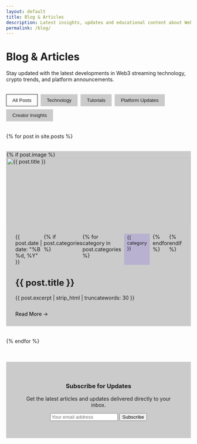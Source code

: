 ```yaml
---
layout: default
title: Blog & Articles
description: Latest insights, updates and educational content about Web3 streaming technology
permalink: /blog/
---
```


# Blog & Articles

Stay updated with the latest developments in Web3 streaming technology, crypto trends, and platform announcements.

<div class="blog-filter">
  <button class="filter-button active" data-filter="all">All Posts</button>
  <button class="filter-button" data-filter="technology">Technology</button>
  <button class="filter-button" data-filter="tutorials">Tutorials</button>
  <button class="filter-button" data-filter="updates">Platform Updates</button>
  <button class="filter-button" data-filter="creators">Creator Insights</button>
</div>

<div class="blog-grid" id="blog-grid">
  {% for post in site.posts %}
    <article class="blog-card animate-on-scroll" data-animation="fadeInUp" data-category="{{ post.categories | join: ' ' }}">
      <div class="blog-card-image">
        {% if post.image %}
          <img src="{{ post.image | relative_url }}" alt="{{ post.title }}">
        {% else %}
          <div class="blog-placeholder-image">
            <div class="placeholder-icon">✍️</div>
          </div>
        {% endif %}
      </div>
      <div class="blog-card-content">
        <div class="blog-meta">
          <span class="blog-date">{{ post.date | date: "%B %d, %Y" }}</span>
          {% if post.categories %}
            <span class="blog-categories">
              {% for category in post.categories %}
                <span class="blog-category">{{ category }}</span>
              {% endfor %}
            </span>
          {% endif %}
        </div>
        <h2 class="blog-title">{{ post.title }}</h2>
        <p class="blog-excerpt">{{ post.excerpt | strip_html | truncatewords: 30 }}</p>
        <a href="{{ post.url | relative_url }}" class="blog-read-more">Read More →</a>
      </div>
    </article>
  {% endfor %}
</div>

<div class="blog-empty hidden" id="blog-empty">
  <p>No articles found in this category. Check back soon!</p>
</div>

<div class="blog-newsletter">
  <h3>Subscribe for Updates</h3>
  <p>Get the latest articles and updates delivered directly to your inbox.</p>
  <form class="newsletter-form" action="#" method="post">
    <input type="email" placeholder="Your email address" required>
    <button type="submit" class="button primary">Subscribe</button>
  </form>
</div>

<script>
  document.addEventListener('DOMContentLoaded', function() {
    // Blog filtering functionality
    const filterButtons = document.querySelectorAll('.filter-button');
    const blogCards = document.querySelectorAll('.blog-card');
    const blogGrid = document.getElementById('blog-grid');
    const emptyMessage = document.getElementById('blog-empty');
    
    filterButtons.forEach(button => {
      button.addEventListener('click', () => {
        // Update active button
        filterButtons.forEach(btn => btn.classList.remove('active'));
        button.classList.add('active');
        
        // Get selected filter
        const filter = button.getAttribute('data-filter');
        
        // Filter blog posts
        let visibleCount = 0;
        
        blogCards.forEach(card => {
          if (filter === 'all' || card.getAttribute('data-category').includes(filter)) {
            card.classList.remove('hidden');
            visibleCount++;
          } else {
            card.classList.add('hidden');
          }
        });
        
        // Show/hide empty message
        if (visibleCount === 0) {
          emptyMessage.classList.remove('hidden');
        } else {
          emptyMessage.classList.add('hidden');
        }
      });
    });
  });
</script>

<style>
  .blog-filter {
    display: flex;
    flex-wrap: wrap;
    gap: 0.5rem;
    margin: 2rem 0;
  }
  
  .filter-button {
    background-color: rgba(0, 0, 0, 0.2);
    border: 1px solid rgba(255, 255, 255, 0.1);
    color: var(--text-on-dark);
    padding: 0.5rem 1rem;
    border-radius: var(--border-radius);
    cursor: pointer;
    transition: all 0.3s ease;
  }
  
  .filter-button:hover {
    background-color: rgba(110, 69, 226, 0.2);
    border-color: rgba(110, 69, 226, 0.3);
  }
  
  .filter-button.active {
    background-color: var(--primary);
    border-color: var(--primary);
    color: var(--light-color);
  }
  
  .blog-grid {
    display: grid;
    grid-template-columns: repeat(auto-fill, minmax(300px, 1fr));
    gap: 2rem;
    margin: 2rem 0;
  }
  
  .blog-card {
    background-color: rgba(0, 0, 0, 0.2);
    border-radius: var(--border-radius);
    overflow: hidden;
    transition: transform 0.3s ease, box-shadow 0.3s ease;
    border: 1px solid rgba(255, 255, 255, 0.05);
  }
  
  .blog-card:hover {
    transform: translateY(-5px);
    box-shadow: var(--shadow-lg);
  }
  
  .blog-card-image {
    height: 200px;
    overflow: hidden;
    position: relative;
  }
  
  .blog-card-image img {
    width: 100%;
    height: 100%;
    object-fit: cover;
    transition: transform 0.5s ease;
  }
  
  .blog-card:hover .blog-card-image img {
    transform: scale(1.05);
  }
  
  .blog-placeholder-image {
    width: 100%;
    height: 100%;
    background: linear-gradient(45deg, var(--primary), var(--secondary));
    display: flex;
    align-items: center;
    justify-content: center;
  }
  
  .placeholder-icon {
    font-size: 3rem;
    color: rgba(255, 255, 255, 0.8);
  }
  
  .blog-card-content {
    padding: 1.5rem;
  }
  
  .blog-meta {
    display: flex;
    justify-content: space-between;
    margin-bottom: 1rem;
    font-size: 0.9rem;
    color: var(--text-muted-on-dark);
  }
  
  .blog-categories {
    display: flex;
    gap: 0.5rem;
  }
  
  .blog-category {
    background-color: rgba(110, 69, 226, 0.2);
    color: var(--primary-light);
    padding: 0.2rem 0.5rem;
    border-radius: 3px;
    font-size: 0.8rem;
  }
  
  .blog-title {
    font-size: 1.5rem;
    margin-bottom: 1rem;
    color: var(--light-color);
  }
  
  .blog-excerpt {
    color: var(--text-on-dark);
    margin-bottom: 1.5rem;
    line-height: 1.6;
  }
  
  .blog-read-more {
    color: var(--secondary);
    text-decoration: none;
    font-weight: 500;
    transition: color 0.3s ease;
  }
  
  .blog-read-more:hover {
    color: var(--secondary-light);
  }
  
  .blog-empty {
    text-align: center;
    padding: 3rem;
    background-color: rgba(0, 0, 0, 0.1);
    border-radius: var(--border-radius);
    color: var(--text-muted-on-dark);
  }
  
  .blog-newsletter {
    background-color: rgba(0, 0, 0, 0.2);
    border-radius: var(--border-radius);
    padding: 2rem;
    margin-top: 3rem;
    text-align: center;
    border: 1px solid rgba(255, 255, 255, 0.05);
  }
  
  .blog-newsletter h3 {
    margin-bottom: 1rem;
    color: var(--light-color);
  }
  
  .hidden {
    display: none !important;
  }
  
  @media (max-width: 768px) {
    .blog-grid {
      grid-template-columns: 1fr;
    }
    
    .blog-filter {
      flex-direction: column;
      align-items: stretch;
    }
  }
</style>
